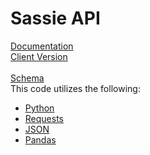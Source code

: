 # Sassie API  

[Documentation](https://www.sassieshop.com/2mysteryshopinc/sapi/docs/)  
[Client Version](https://www.sassieshop.com/2mysteryshopinc/sapi/client/docs/)  
<br>
[Schema](https://www.sassieshop.com/2mysteryshopinc/sapi/images/schema.png?t=1623072626) 
<br>
This code utilizes the following:  


*   [Python](https://www.w3schools.com/python/default.asp)  
*   [Requests](https://docs.python-requests.org/en/master/user/quickstart/#passing-parameters-in-urls)  
*   [JSON](https://www.w3schools.com/js/js_json.asp)  
*   [Pandas](https://pandas.pydata.org/pandas-docs/stable/index.html)
